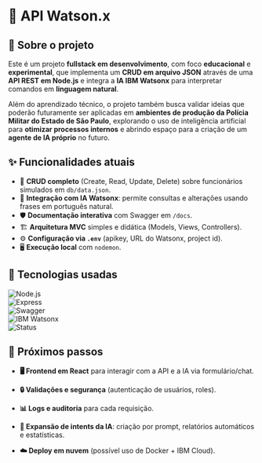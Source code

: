 # 🚀 API Watson.x

## 📖 Sobre o projeto  

Este é um projeto **fullstack em desenvolvimento**, com foco **educacional** e **experimental**, que implementa um **CRUD em arquivo JSON** através de uma **API REST em Node.js** e integra a **IA IBM Watsonx** para interpretar comandos em **linguagem natural**.  

Além do aprendizado técnico, o projeto também busca validar ideias que poderão futuramente ser aplicadas em **ambientes de produção da Polícia Militar do Estado de São Paulo**, explorando o uso de inteligência artificial para **otimizar processos internos** e abrindo espaço para a criação de um **agente de IA próprio** no futuro.

## ✨ Funcionalidades atuais
- 📂 **CRUD completo** (Create, Read, Update, Delete) sobre funcionários simulados em `db/data.json`.
- 🧠 **Integração com IA Watsonx**: permite consultas e alterações usando frases em português natural.
- 🛡️ **Documentação interativa** com Swagger em `/docs`.
- 🏗️ **Arquitetura MVC** simples e didática (Models, Views, Controllers).
- ⚙️ **Configuração via `.env`** (apikey, URL do Watsonx, project id).
- 🖥️ **Execução local** com `nodemon`.

## 🔧 Tecnologias usadas
![Node.js](https://img.shields.io/badge/Node.js-22.x-green?logo=node.js)  
![Express](https://img.shields.io/badge/Express.js-5.x-lightgrey?logo=express)  
![Swagger](https://img.shields.io/badge/Swagger-API--Docs-brightgreen?logo=swagger)  
![IBM Watsonx](https://img.shields.io/badge/IBM-Watsonx-blue?logo=ibm)  
![Status](https://img.shields.io/badge/Status-Em%20Desenvolvimento-orange)


## 🚧 Próximos passos

- **🖥️ Frontend em React** para interagir com a API e a IA via formulário/chat.

- **🔒 Validações e segurança** (autenticação de usuários, roles).

- **📊 Logs e auditoria** para cada requisição.

- **🧩 Expansão de intents da IA**: criação por prompt, relatórios automáticos e estatísticas.

- **☁️ Deploy em nuvem** (possível uso de Docker + IBM Cloud).
